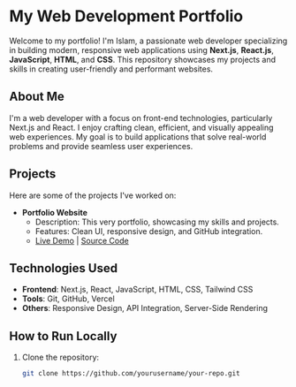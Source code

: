 # My Web Development Portfolio

Welcome to my portfolio! I'm Islam, a passionate web developer specializing in building modern, responsive web applications using **Next.js**, **React.js**, **JavaScript**, **HTML**, and **CSS**. This repository showcases my projects and skills in creating user-friendly and performant websites.

## About Me
I'm a web developer with a focus on front-end technologies, particularly Next.js and React. I enjoy crafting clean, efficient, and visually appealing web experiences. My goal is to build applications that solve real-world problems and provide seamless user experiences.

## Projects
Here are some of the projects I've worked on:

- **Portfolio Website**
  - Description: This very portfolio, showcasing my skills and projects.
  - Features: Clean UI, responsive design, and GitHub integration.
  - [Live Demo](https://islam-mohamed-portfolio.netlify.app/)  | [Source Code](https://github.com/Islam-mohamed-74)

## Technologies Used
- **Frontend**: Next.js, React, JavaScript, HTML, CSS, Tailwind CSS
- **Tools**: Git, GitHub, Vercel
- **Others**: Responsive Design, API Integration, Server-Side Rendering

## How to Run Locally
1. Clone the repository:
   ```bash
   git clone https://github.com/yourusername/your-repo.git

